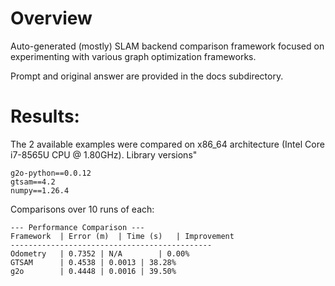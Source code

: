 # Overview

Auto-generated (mostly) SLAM backend comparison framework focused on experimenting with various graph optimization frameworks.

Prompt and original answer are provided in the docs subdirectory.

# Results:

The 2 available examples were compared on x86_64 architecture (Intel Core i7-8565U CPU @ 1.80GHz).
Library versions"
```
g2o-python==0.0.12
gtsam==4.2
numpy==1.26.4
```

Comparisons over 10 runs of each:
```
--- Performance Comparison ---
Framework  | Error (m)  | Time (s)   | Improvement
---------------------------------------------
Odometry   | 0.7352 | N/A        | 0.00%     
GTSAM      | 0.4538 | 0.0013 | 38.28%
g2o        | 0.4448 | 0.0016 | 39.50%
```